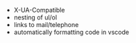 - X-UA-Compatible
- nesting of ul/ol
- links to mail/telephone
- automatically formatting code in vscode
